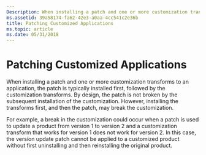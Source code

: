```yaml
---
Description: When installing a patch and one or more customization transforms to an application, the patch is typically installed first, followed by the customization transforms.
ms.assetid: 39a58174-fa62-42e3-a0aa-4cc541c2e36b
title: Patching Customized Applications
ms.topic: article
ms.date: 05/31/2018
---
```


# Patching Customized Applications

When installing a patch and one or more customization transforms to an application, the patch is typically installed first, followed by the customization transforms. By design, the patch is not broken by the subsequent installation of the customization. However, installing the transforms first, and then the patch, may break the customization.

For example, a break in the customization could occur when a patch is used to update a product from version 1 to version 2 and a customization transform that works for version 1 does not work for version 2. In this case, the version update patch cannot be applied to a customized product without first uninstalling and then reinstalling the original product.

 

 



